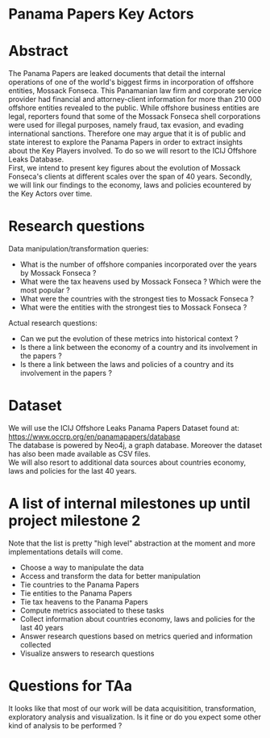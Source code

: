 # Panama Papers Key Actors

# Abstract
The Panama Papers are leaked documents that detail the internal operations of one of the world's biggest firms in incorporation of offshore entities, Mossack Fonseca. This Panamanian law firm and corporate service provider had financial and attorney-client information for more than 210 000 offshore entities revealed to the public. While offshore business entities are legal, reporters found that some of the Mossack Fonseca shell corporations were used for illegal purposes, namely fraud, tax evasion, and evading international sanctions.
Therefore one may argue that it is of public and state interest to explore the Panama Papers in order to extract insights about the Key Players involved. To do so we will resort to the ICIJ Offshore Leaks Database.  
First, we intend to present key figures about the evolution of Mossack Fonseca's clients at different scales over the span of 40 years. Secondly, we will link our findings to the economy, laws and policies ecountered by the Key Actors over time.

# Research questions
 Data manipulation/transformation queries:  
  
- What is the number of offshore companies incorporated over the years by Mossack Fonseca ?
- What were the tax heavens used by Mossack Fonseca ? Which were the most popular ?
- What were the countries with the strongest ties to Mossack Fonseca ?
- What were the entities with the strongest ties to Mossack Fonseca ?  
  
Actual research questions:  
  
- Can we put the evolution of these metrics into historical context ?  
- Is there a link between the economy of a country and its involvement in the papers ?
- Is there a link between the laws and policies of a country and its involvement in the papers ?

# Dataset

We will use the ICIJ Offshore Leaks Panama Papers Dataset found at: https://www.occrp.org/en/panamapapers/database  
The database is powered by Neo4j, a graph database. Moreover the dataset has also been made available as CSV files.  
We will also resort to additional data sources about countries economy, laws and policies for the last 40 years.

# A list of internal milestones up until project milestone 2
Note that the list is pretty "high level" abstraction at the moment and more implementations details will come.

- Choose a way to manipulate the data
- Access and transform the data for better manipulation
- Tie countries to the Panama Papers
- Tie entities to the Panama Papers
- Tie tax heavens to the Panama Papers
- Compute metrics associated to these tasks
- Collect information about countries economy, laws and policies for the last 40 years
- Answer research questions based on metrics queried and information collected
- Visualize answers to research questions

# Questions for TAa
It looks like that most of our work will be data acquisitition, transformation, exploratory analysis and visualization. Is it fine or do you expect some other kind of analysis to be performed ?
